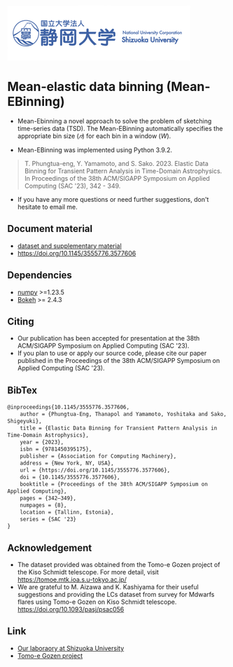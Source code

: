 ![alt text](https://github.com/thanapol2/Mean_EBinning/blob/082cd9447659d9d140acc38d5d4c11db9187d06c/Documents/shizuoka%20bannar.png)
# Mean-elastic data binning (Mean-EBinning)
- Mean-Ebinning a novel approach to solve the problem of sketching time-series data (TSD). The Mean-EBinning automatically specifies the appropriate bin size (_𝑛_) for each bin in a window (_W_).

- Mean-EBinning was implemented using Python 3.9.2.

>T. Phungtua-eng, Y. Yamamoto, and S. Sako. 2023. Elastic Data Binning for Transient Pattern Analysis in Time-Domain Astrophysics. In Proceedings of the 38th ACM/SIGAPP Symposium on Applied Computing (SAC '23), 342 - 349.

- If you have any more questions or need further suggestions, don't hesitate to email me.

## Document material
- [dataset and supplementary material](https://sites.google.com/view/elasticdatabinning)
- https://doi.org/10.1145/3555776.3577606

## Dependencies
- [numpy](http://www.numpy.org/) >=1.23.5
- [Bokeh](http://bokeh.org/) >= 2.4.3

## Citing
- Our publication has been accepted for presentation at the 38th ACM/SIGAPP Symposium on Applied Computing  (SAC '23). 
- If you plan to use or apply our source code, please cite our paper published in the Proceedings of the 38th ACM/SIGAPP Symposium on Applied Computing (SAC '23).

## BibTex
```
@inproceedings{10.1145/3555776.3577606,
    author = {Phungtua-Eng, Thanapol and Yamamoto, Yoshitaka and Sako, Shigeyuki},
    title = {Elastic Data Binning for Transient Pattern Analysis in Time-Domain Astrophysics},
    year = {2023},
    isbn = {9781450395175},
    publisher = {Association for Computing Machinery},
    address = {New York, NY, USA},
    url = {https://doi.org/10.1145/3555776.3577606},
    doi = {10.1145/3555776.3577606},
    booktitle = {Proceedings of the 38th ACM/SIGAPP Symposium on Applied Computing},
    pages = {342–349},
    numpages = {8},
    location = {Tallinn, Estonia},
    series = {SAC '23}
}
```

## Acknowledgement
- The dataset provided was obtained from the Tomo-e Gozen project of the Kiso Schmidt telescope. For more detail, visit https://tomoe.mtk.ioa.s.u-tokyo.ac.jp/
- We are grateful to M. Aizawa and K. Kashiyama for their useful suggestions and providing the LCs dataset from survey for Mdwarfs flares using Tomo-e Gozen on Kiso Schmidt telescope. https://doi.org/10.1093/pasj/psac056

## Link
- [Our laboraory at Shizuoka University](http://lab.inf.shizuoka.ac.jp/yamamoto/)
- [Tomo-e Gozen project](https://tomoe.mtk.ioa.s.u-tokyo.ac.jp/)
